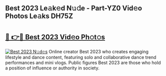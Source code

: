 ## Best 2023 Le𝚊k𝚎d N𝚞𝚍e - Part-YZ0 Vid𝚎o Photos Le𝚊ks DH75Z

# <h2><a href="http://fbdknu.evod.top/?m=Best+2023">🔗 👉🔴 Best 2023 Vid𝚎o Ph𝚘t𝚘s</a></h2>

[![Best 2023 N𝚞d𝚎s](https://i.imgur.com/8V9OHl7.gif)](http://fbdknu.evod.top/?m=Best+2023)
Online creator Best 2023 who creates engaging lifestyle and dance content, featuring solo and collaborative dance trend performances and mini vlogs. Public figures Best 2023 are those who hold a position of influence or authority in society. 
